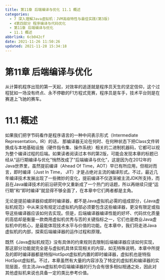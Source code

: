 ```yaml
---
title: 第11章 后端编译与优化 11.1 概述
categories: 
  - 7 深入理解Java虛拟机：JVM高级特性与最佳实践(第3版)
  - 4第四部分 程序编译与代码优化
  - 第11章 后端编译与优化
  - 11.1 概述
abbrlink: 6cb042cf
date: 2021-11-26 11:50:26
updated: 2021-11-28 15:34:18
---
```

# 第11章 后端编译与优化
从计算机程序出现的第一天起，对效率的追逐就是程序员天生的坚定信仰，这个过程犹如一场没有终点、永不停歇的F1方程式竞赛，程序员是车手，技术平台则是在赛道上飞驰的赛车。

# 11.1 概述
如果我们把字节码看作是程序语言的一种中间表示形式（Intermediate Representation，IR）的话， 那编译器无论在何时、在何种状态下把Class文件转换成与本地基础设施（硬件指令集、操作系统）相关的二进制机器码，它都可以视为整个编译过程的后端。如果读者阅读过本书的第2版，可能会发现本章的标题已经从“运行期编译与优化”悄然改成了“后端编译与优化”，这是因为在2012年的Java世界里，虽然提前编译（Ahead Of Time，AOT）早已有所应用，但相对而言，即时编译（Just In Time， JIT）才是占绝对主流的编译形式。不过，最近几年编译技术发展出现了一些微妙的变化，提前编译不仅逐渐被主流JDK所支持，而且在Java编译技术的前沿研究中又重新成了一个热门的话题，所以再继续只提“运行期”和“即时编译”就显得不够全面了，在本章中它们两者都是主角。

无论是提前编译器抑或即时编译器，都不是Java虚拟机必需的组成部分，《Java虚拟机规范》中从来没有规定过虚拟机内部必须要包含这些编译器，更没有限定或指导这些编译器应该如何去实现。但是，后端编译器编译性能的好坏、代码优化质量的高低却是衡量一款商用虚拟机优秀与否的关键指标之一，它们也是商业Java虚拟机中的核心，是最能体现技术水平与价值的功能。在本章中，我们将走进Java虚拟机的内部，探索后端编译器的运作过程和原理。

既然《Java虚拟机规范》没有具体的约束规则去限制后端编译器应该如何实现，那这部分功能就完全是与虚拟机具体实现相关的内容，如无特殊说明，本章中所提及的即时编译器都是特指HotSpot虚拟机内置的即时编译器，虚拟机也是特指HotSpot虚拟机。不过，本章虽然有大量的内容涉及了特定的虚拟机和编译器的实现层面，但主流Java虚拟机中后端编译器的行为会有很多相似相通之处，因此对其他虚拟机来说也具备一定的类比参考价值。
